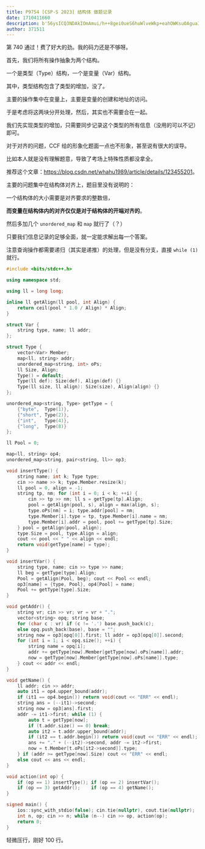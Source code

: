 ```yaml
---
title: P9754 [CSP-S 2023] 结构体 做题记录
date: 1710411660
description: b'56ysICQ3NDAkIOmAmui/h++8gei0ueS6huWlveWkp+eahOWKsuOAguaIkeeahOeggeWKm+i/mOaYr+S4jeWkn+WRgOOAggoK6aaW5YWI77yM5oiR5Lus5bCG5omA5pyJ5pON5L2c5oq96LGh5Li65Lik5Liq57uT5p6E44CCCgrkuIDkuKrmmK/nsbvlnovvvIhUeXBl77yJ57uT5p6E77yM5LiA5Liq5piv5Y+Y6YeP77yIVmFy77yJ57uT5p6E44CCCgrlhbbkuK3vvIznsbvlnovnu5PmnoTljIXlkKvkuobnsbvlnovnmoTlop7liqDvvIzmsqHkuobjgIIKCuS4u+imgeeahOaTjeS9nOmbhuS4reWcqOWPmOmHj+S4iu+8jOS4u+imgeaYr+WPmOmHj+eahOWIm+W7uuWSjOWcsOWdgOeahOiuv+mXruOAggo='
author: 371511
---
```


第 $740$ 通过！费了好大的劲。我的码力还是不够呀。

首先，我们将所有操作抽象为两个结构。

一个是类型（Type）结构，一个是变量（Var）结构。

其中，类型结构包含了类型的增加，没了。

主要的操作集中在变量上，主要是变量的创建和地址的访问。

于是考虑将这两块分开处理，然后，其实也不需要合在一起。

我们先实现类型的增加，只需要同步记录这个类型的所有信息（没用的可以不记）即可。

对于对齐的问题，CCF 给的形象化题面一点也不形象，甚至说有很大的误导。

比如本人就是没有理解题意，导致了考场上特殊性质都没拿全。

推荐这个文章：<https://blog.csdn.net/whahu1989/article/details/123455201>。

主要的问题集中在结构体对齐上，题目里没有说明的：

一个结构体的大小需要是对齐要求的整数倍，

**而变量在结构体内的对齐仅仅是对于结构体的开端对齐的**。

然后多加几个 `unordered_map` 和 `map` 就行了（？）

只要我们信息记录的足够全面，就一定能求解出每一个答案。

注意查询操作都需要递归（其实是递推）的处理，但是没有分支，直接 `while (1)` 就行。

```cpp
#include <bits/stdc++.h>

using namespace std;

using ll = long long;

inline ll getAlign(ll pool, int Align) {
    return ceil(pool * 1.0 / Align) * Align;
}

struct Var {
    string type, name; ll addr;
};

struct Type {
    vector<Var> Member;
    map<ll, string> addr;
    unordered_map<string, int> oPs;
    ll Size, Align;
    Type() = default;
    Type(ll def): Size(def), Align(def) {}
    Type(ll size, ll align): Size(size), Align(align) {}
};

unordered_map<string, Type> getType = {
    {"byte",  Type(1)},
    {"short", Type(2)},
    {"int",   Type(4)},
    {"long",  Type(8)}
};

ll Pool = 0;

map<ll, string> op4;
unordered_map<string, pair<string, ll>> op3;

void insertType() {
    string name; int k; Type type;
    cin >> name >> k; type.Member.resize(k);
    ll pool = 0, align = -1;
    string tp, nm; for (int i = 0; i < k; ++i) {
        cin >> tp >> nm; ll s = getType[tp].Align;
        pool = getAlign(pool, s), align = max(align, s);
        type.oPs[nm] = i; type.addr[pool] = nm;
        type.Member[i].type = tp, type.Member[i].name = nm;
        type.Member[i].addr = pool, pool += getType[tp].Size;
    } pool = getAlign(pool, align);
    type.Size = pool, type.Align = align;
    cout << pool << " " << align << endl;
    return void(getType[name] = type);
}

void insertVar() {
    string type, name; cin >> type >> name;
    ll beg = getType[type].Align;
    Pool = getAlign(Pool, beg); cout << Pool << endl;
    op3[name] = {type, Pool}, op4[Pool] = name;
    Pool += getType[type].Size;
}

void getAddr() {
    string vr; cin >> vr; vr = vr + ".";
    vector<string> opq; string base;
    for (char c : vr) if (c != '.') base.push_back(c);
    else opq.push_back(base), base = "";
    string now = op3[opq[0]].first; ll addr = op3[opq[0]].second;
    for (int i = 1; i < opq.size(); ++i) {
        string name = opq[i];
        addr += getType[now].Member[getType[now].oPs[name]].addr;
        now = getType[now].Member[getType[now].oPs[name]].type;
    } cout << addr << endl;
}

void getName() {
    ll addr; cin >> addr;
    auto it1 = op4.upper_bound(addr);
    if (it1 == op4.begin()) return void(cout << "ERR" << endl);
    string ans = (--it1)->second;
    string now = op3[ans].first;
    addr -= it1->first; while (1) {
        auto t = getType[now];
        if (t.addr.size() == 0) break;
        auto it2 = t.addr.upper_bound(addr);
        if (it2 == t.addr.begin()) return void(cout << "ERR" << endl);
        ans += "." + (--it2)->second, addr -= it2->first;
        now = t.Member[t.oPs[it2->second]].type;
    } if (addr >= getType[now].Size) cout << "ERR" << endl;
    else cout << ans << endl;
}

void action(int op) {
    if (op == 1) insertType(); if (op == 2) insertVar();
    if (op == 3) getAddr();    if (op == 4) getName();
}

signed main() {
    ios::sync_with_stdio(false); cin.tie(nullptr), cout.tie(nullptr);
    int n, op; cin >> n; while (n--) cin >> op, action(op);
    return 0;
}
```

轻微压行，刚好 $100$ 行。
